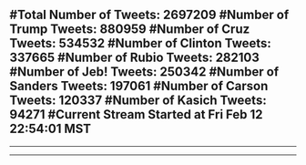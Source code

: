 #Total Number of Tweets: 2697209 
#Number of Trump Tweets: 880959
#Number of Cruz Tweets: 534532
#Number of Clinton Tweets: 337665
#Number of Rubio Tweets: 282103
#Number of Jeb! Tweets: 250342
#Number of Sanders Tweets: 197061
#Number of Carson Tweets: 120337
#Number of Kasich Tweets: 94271
#Current Stream Started at Fri Feb 12 22:54:01 MST
---
---
---
